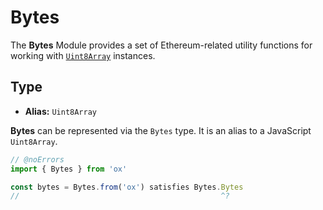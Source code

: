 # Bytes

The **Bytes** Module provides a set of Ethereum-related utility functions for working with [`Uint8Array`](https://developer.mozilla.org/en-US/docs/Web/JavaScript/Reference/Global_Objects/Uint8Array) instances.

## Type

- **Alias:** `Uint8Array`

**Bytes** can be represented via the `Bytes` type. It is an alias to a JavaScript `Uint8Array`.

```ts twoslash
// @noErrors
import { Bytes } from 'ox'

const bytes = Bytes.from('ox') satisfies Bytes.Bytes
//                                             ^? 



```